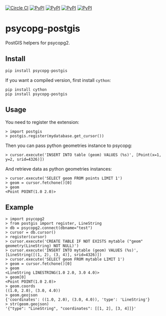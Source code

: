 [![Circle CI](https://img.shields.io/circleci/project/yohanboniface/psycopg-postgis.svg)](https://circleci.com/gh/yohanboniface/psycopg-postgis) [![PyPI](https://img.shields.io/pypi/v/psycopg-postgis.svg)](https://pypi.python.org/pypi/psycopg-postgis) [![PyPI](https://img.shields.io/pypi/pyversions/psycopg-postgis.svg)](https://pypi.python.org/pypi/psycopg-postgis) [![PyPI](https://img.shields.io/pypi/implementation/psycopg-postgis.svg)](https://pypi.python.org/pypi/psycopg-postgis) [![PyPI](https://img.shields.io/pypi/status/psycopg-postgis.svg)](https://pypi.python.org/pypi/psycopg-postgis)

# psycopg-postgis

PostGIS helpers for psycopg2.

## Install

    pip install psycopg-postgis

If you want a compiled version, first install `cython`:

    pip install cython
    pip install psycopg-postgis


## Usage

You need to register the extension:

    > import postgis
    > postgis.register(mydatabase.get_cursor())

Then you can pass python geometries instance to psycopg:

    > cursor.execute('INSERT INTO table (geom) VALUES (%s)', [Point(x=1, y=2, srid=4326)])

And retrieve data as python geometries instances:

    > cursor.execute('SELECT geom FROM points LIMIT 1')
    > geom = cursor.fetchone()[0]
    > geom
    <Point POINT(1.0 2.0)>


## Example

    > import psycopg2
    > from postgis import register, LineString
    > db = psycopg2.connect(dbname="test")
    > cursor = db.cursor()
    > register(cursor)
    > cursor.execute('CREATE TABLE IF NOT EXISTS mytable ("geom" geometry(LineString) NOT NULL)')
    > cursor.execute('INSERT INTO mytable (geom) VALUES (%s)', [LineString([(1, 2), (3, 4)], srid=4326)])
    > cursor.execute('SELECT geom FROM mytable LIMIT 1')
    > geom = cursor.fetchone()[0]
    > geom
    <LineString LINESTRING(1.0 2.0, 3.0 4.0)>
    > geom[0]
    <Point POINT(1.0 2.0)>
    > geom.coords
    ((1.0, 2.0), (3.0, 4.0))
    > geom.geojson
    {'coordinates': ((1.0, 2.0), (3.0, 4.0)), 'type': 'LineString'}
    > str(geom.geojson)
    '{"type": "LineString", "coordinates": [[1, 2], [3, 4]]}'
